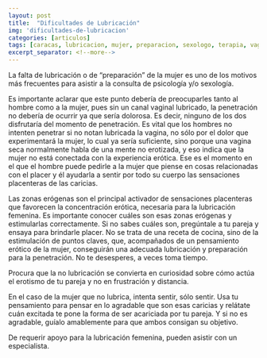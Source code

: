 ```yaml
---
layout: post
title:  "Dificultades de Lubricación"
img: 'dificultades-de-lubricacion'
categories: [articulos]
tags: [caracas, lubricacion, mujer, preparacion, sexologo, terapia, vagina]
excerpt_separator: <!--more-->
---
```


La falta de lubricación o de “preparación” de la mujer es uno de los motivos más frecuentes para asistir a la consulta de psicología y/o sexología.

Es importante aclarar que este punto debería de preocuparles tanto al hombre como a la mujer, pues sin un canal vaginal lubricado, la penetración no debería de ocurrir ya que sería dolorosa. Es decir, ninguno de los dos disfrutaría del momento de penetración. Es vital que los hombres no intenten penetrar si no notan lubricada la vagina, no sólo por el dolor que experimentará la mujer, lo cual ya sería suficiente, sino porque una vagina seca normalmente habla de una mente no erotizada, y eso indica que la mujer no está conectada con la experiencia erótica. Ese es el momento en el que el hombre puede pedirle a la mujer que piense en cosas relacionadas con el placer y él ayudarla a sentir por todo su cuerpo las sensaciones placenteras de las caricias.

Las zonas erógenas son el principal activador de sensaciones placenteras que favorecen la concentración erótica, necesaria para la lubricación femenina. Es importante conocer cuáles son esas zonas erógenas y estimularlas correctamente. Si no sabes cuáles son, pregúntale a tu pareja y ensaya para brindarle placer. No se trata de una receta de cocina, sino de la estimulación de puntos claves, que, acompañados de un pensamiento erótico de la mujer, conseguirán una adecuada lubricación y preparación para la penetración. No te desesperes, a veces toma tiempo.

Procura que la no lubricación se convierta en curiosidad sobre cómo actúa el erotismo de tu pareja y no en frustración y distancia.

En el caso de la mujer que no lubrica, intenta sentir, sólo sentir. Usa tu pensamiento para pensar en lo agradable que son esas caricias y relátate cuán excitada te pone la forma de ser acariciada por tu pareja. Y si no es agradable, guíalo amablemente para que ambos consigan su objetivo.

De requerir apoyo para la lubricación femenina, pueden asistir con un especialista.